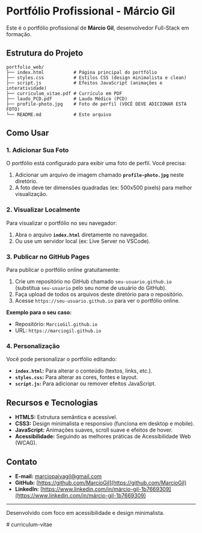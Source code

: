 # Portfólio Profissional - Márcio Gil

Este é o portfólio profissional de **Márcio Gil**, desenvolvedor Full-Stack em formação.

## Estrutura do Projeto

```
portfolio_web/
├── index.html           # Página principal do portfólio
├── styles.css           # Estilos CSS (design minimalista e clean)
├── script.js            # Efeitos JavaScript (animações e interatividade)
├── curriculum_vitae.pdf # Currículo em PDF
├── laudo_PCD.pdf        # Laudo Médico (PCD)
├── profile-photo.jpg    # Foto de perfil (VOCÊ DEVE ADICIONAR ESTA FOTO)
└── README.md            # Este arquivo
```

## Como Usar

### 1. Adicionar Sua Foto

O portfólio está configurado para exibir uma foto de perfil. Você precisa:

1.  Adicionar um arquivo de imagem chamado **`profile-photo.jpg`** neste diretório.
2.  A foto deve ter dimensões quadradas (ex: 500x500 pixels) para melhor visualização.

### 2. Visualizar Localmente

Para visualizar o portfólio no seu navegador:

1.  Abra o arquivo **`index.html`** diretamente no navegador.
2.  Ou use um servidor local (ex: Live Server no VSCode).

### 3. Publicar no GitHub Pages

Para publicar o portfólio online gratuitamente:

1.  Crie um repositório no GitHub chamado `seu-usuario.github.io` (substitua `seu-usuario` pelo seu nome de usuário do GitHub).
2.  Faça upload de todos os arquivos deste diretório para o repositório.
3.  Acesse `https://seu-usuario.github.io` para ver o portfólio online.

**Exemplo para o seu caso:**
- Repositório: `MarcioGil.github.io`
- URL: `https://marciogil.github.io`

### 4. Personalização

Você pode personalizar o portfólio editando:

*   **`index.html`:** Para alterar o conteúdo (textos, links, etc.).
*   **`styles.css`:** Para alterar as cores, fontes e layout.
*   **`script.js`:** Para adicionar ou remover efeitos JavaScript.

## Recursos e Tecnologias

*   **HTML5:** Estrutura semântica e acessível.
*   **CSS3:** Design minimalista e responsivo (funciona em desktop e mobile).
*   **JavaScript:** Animações suaves, scroll suave e efeitos de hover.
*   **Acessibilidade:** Seguindo as melhores práticas de Acessibilidade Web (WCAG).

## Contato

*   **E-mail:** marciopaivagil@gmail.com
*   **GitHub:** [https://github.com/MarcioGil](https://github.com/MarcioGil)
*   **LinkedIn:** [https://www.linkedin.com/in/márcio-gil-1b7669309](https://www.linkedin.com/in/márcio-gil-1b7669309)

---
Desenvolvido com foco em acessibilidade e design minimalista.

#   c u r r i c u l u m - v i t a e  
 